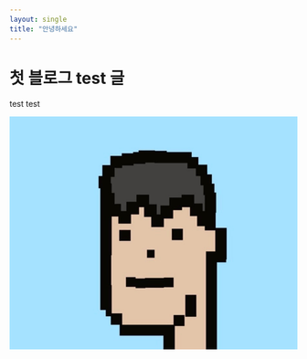 ```yaml
---
layout: single
title: "안녕하세요"
---
```


# 첫 블로그 test 글

test test

![image-20220114143538686](../images/2022-01-14-first/image-20220114143538686.png)

